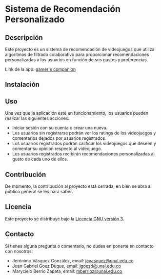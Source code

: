 # Sistema de Recomendación Personalizado

## Descripción
Este proyecto es un sistema de recomendación de videojuegos que utiliza algoritmos de filtrado colaborativo para proporcionar recomendaciones personalizadas a los usuarios en función de sus gustos y preferencias.

Link de la app: [gamer's companion](https://gamerscompanion.streamlit.app)

## Instalación

## Uso
Una vez que la aplicación esté en funcionamiento, los usuarios pueden realizar las siguientes acciones:

- Iniciar sesión con su cuenta o crear una nueva.
- Los usuarios sin registrarse podrán ver los ratings de los videojuegos y comentarios dejados
  por usuarios registrados.
- Los usuarios registrados podrán calificar los videojuegos que deseen y comentar su opinión respecto 
  al videojuego.
- Los usuarios registrados recibirán recomendaciones personalizadas al gusto de cada uno de ellos.


## Contribución
De momento, la contribución al proyecto está cerrada, en bien se abra al público general se les hará saber.


## Licencia
Este proyecto se distribuye bajo la [Licencia GNU versión 3](LICENSE).

## Contacto
Si tienes alguna pregunta o comentario, no dudes en ponerte en contacto con nosotros:

- Jerónimo Vásquez González, email: jevasquez@unal.edu.co
- Juan Gabriel Goez Duque, email: jgoezd@unal.edu.co
- Marycielo Berrio Zapata, email: mberrioz@unal.edu.co
